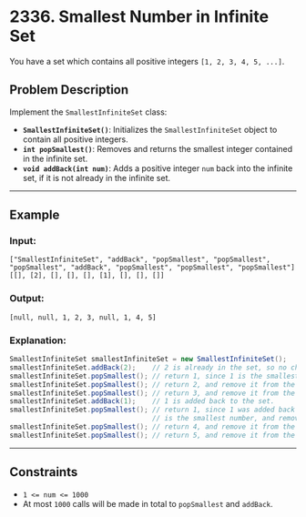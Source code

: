 # 2336. Smallest Number in Infinite Set

You have a set which contains all positive integers `[1, 2, 3, 4, 5, ...]`.

## Problem Description

Implement the `SmallestInfiniteSet` class:

- **`SmallestInfiniteSet()`**: Initializes the `SmallestInfiniteSet` object to contain all positive integers.
- **`int popSmallest()`**: Removes and returns the smallest integer contained in the infinite set.
- **`void addBack(int num)`**: Adds a positive integer `num` back into the infinite set, if it is not already in the infinite set.

---

## Example

### Input:
```plaintext
["SmallestInfiniteSet", "addBack", "popSmallest", "popSmallest", "popSmallest", "addBack", "popSmallest", "popSmallest", "popSmallest"]
[[], [2], [], [], [], [1], [], [], []]
```

### Output:
```plaintext
[null, null, 1, 2, 3, null, 1, 4, 5]
```

### Explanation:
```java
SmallestInfiniteSet smallestInfiniteSet = new SmallestInfiniteSet();
smallestInfiniteSet.addBack(2);    // 2 is already in the set, so no change is made.
smallestInfiniteSet.popSmallest(); // return 1, since 1 is the smallest number, and remove it from the set.
smallestInfiniteSet.popSmallest(); // return 2, and remove it from the set.
smallestInfiniteSet.popSmallest(); // return 3, and remove it from the set.
smallestInfiniteSet.addBack(1);    // 1 is added back to the set.
smallestInfiniteSet.popSmallest(); // return 1, since 1 was added back to the set and
                                   // is the smallest number, and remove it from the set.
smallestInfiniteSet.popSmallest(); // return 4, and remove it from the set.
smallestInfiniteSet.popSmallest(); // return 5, and remove it from the set.
```

---

## Constraints

- `1 <= num <= 1000`
- At most `1000` calls will be made in total to `popSmallest` and `addBack`.